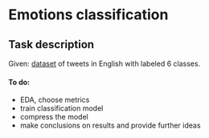 # Emotions classification

## Task description
Given: [dataset](https://huggingface.co/datasets/dair-ai/emotion) of tweets in English with labeled 6 classes.
#### To do:
- EDA, choose metrics
- train classification model
- compress the model
- make conclusions on results and provide further ideas
